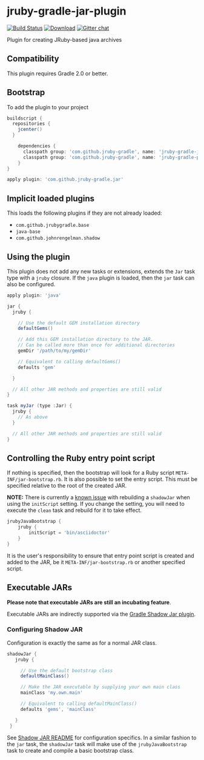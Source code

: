jruby-gradle-jar-plugin
=======================

[![Build Status](https://buildhive.cloudbees.com/job/jruby-gradle/job/jruby-gradle-jar-plugin/badge/icon)](https://buildhive.cloudbees.com/job/jruby-gradle/job/jruby-gradle-jar-plugin/) [![Download](https://api.bintray.com/packages/jruby-gradle/plugins/jruby-gradle-jar-plugin/images/download.png)](https://bintray.com/jruby-gradle/plugins/jruby-gradle-jar-plugin) [![Gitter chat](https://badges.gitter.im/jruby-gradle/jruby-gradle-plugin.png)](https://gitter.im/jruby-gradle/jruby-gradle-plugin)

Plugin for creating JRuby-based java archives


## Compatibility

This plugin requires Gradle 2.0 or better.

## Bootstrap

To add the plugin to your project
```groovy
buildscript {
  repositories {
    jcenter()
  }

    dependencies {
      classpath group: 'com.github.jruby-gradle', name: 'jruby-gradle-jar-plugin', version: '0.1.1'
      classpath group: 'com.github.jruby-gradle', name: 'jruby-gradle-plugin', version: '0.1.+'
    }
}

apply plugin: 'com.github.jruby-gradle.jar'
```

## Implicit loaded plugins

This loads the following plugins if they are not already loaded:

+ `com.github.jrubygradle.base`
+ `java-base`
+ `com.github.johnrengelman.shadow`

## Using the plugin

This plugin does not add any new tasks or extensions, extends the `Jar` task type with a `jruby` closure. If the `java` plugin
is loaded, then the `jar` task can also be configured.

```groovy
apply plugin: 'java'

jar {
  jruby {

    // Use the default GEM installation directory
    defaultGems()

    // Add this GEM installation directory to the JAR.
    // Can be called more than once for additional directories
    gemDir '/path/to/my/gemDir'

    // Equivalent to calling defaultGems()
    defaults 'gem'

  }

  // All other JAR methods and properties are still valid
}

task myJar (type :Jar) {
  jruby {
    // As above
  }

  // All other JAR methods and properties are still valid
}
```

## Controlling the Ruby entry point script

If nothing is specified, then the bootstrap will look for a Ruby script `META-INF/jar-bootstrap.rb`.
It is also possible to set the entry script. This must be specified relative to the root of the created JAR.

**NOTE:** There is currently a [known
issue](https://github.com/jruby-gradle/jruby-gradle-jar-plugin/issues/14) with
rebuilding a `shadowJar` when using the `initScript` setting. If you change the
setting, you will need to execute the `clean` task and rebuild for it to take
effect.

```groovy
jrubyJavaBootstrap {
    jruby {
        initScript = 'bin/asciidoctor'
    }
}
```

It is the user's responsibility to ensure that entry point script is created and added to the JAR, be it `META-INF/jar-bootstrap.rb`
or another specified script.


## Executable JARs

**Please note that executable JARs are still an incubating feature**.

Executable JARs are indirectly supported via the [Gradle Shadow Jar plugin](http://plugins.gradle.org/plugin/com.github.johnrengelman.shadow).


### Configuring Shadow JAR

Configuration is exactly the same as for a normal JAR class.

```groovy
shadowJar {
   jruby {

     // Use the default bootstrap class
     defaultMainClass()

     // Make the JAR executable by supplying your own main class
     mainClass 'my.own.main'

     // Equivalent to calling defaultMainClass()
     defaults 'gems', 'mainClass'

   }
 }
```

See [Shadow JAR README](https://github.com/johnrengelman/shadow/blob/master/README.md) for configuration specifics.
In a similar fashion to the `jar` task, the `shadowJar` task will make use of the `jrubyJavaBootstrap` task to
create and compile a basic bootstrap class.
